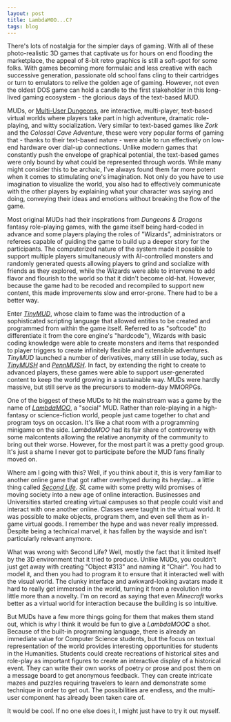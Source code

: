 ```yaml
---
layout: post
title: LambdaMOO...C?
tags: blog
---
```


There's lots of nostalgia for the simpler days of gaming. With all of these photo-realistic 3D games that captivate us for hours on end flooding the marketplace, the appeal of 8-bit retro graphics is still a soft-spot for some folks. With games becoming more formulaic and less creative with each successive generation, passionate old school fans cling to their cartridges or turn to emulators to relive the golden age of gaming. However, not even the oldest DOS game can hold a candle to the first stakeholder in this long-lived gaming ecosystem - the glorious days of the text-based MUD.

MUDs, or <a href="https://en.wikipedia.org/wiki/MUD">Multi-User Dungeons</a>, are interactive, multi-player, text-based virtual worlds where players take part in high adventure, dramatic role-playing, and witty socialization. Very similar to text-based games like <em>Zork</em> and the <em>Colossal Cave Adventure</em>, these were very popular forms of gaming that - thanks to their text-based nature - were able to run effectively on low-end hardware over dial-up connections. Unlike modern games that constantly push the envelope of graphical potential, the text-based games were only bound by what could be represented through words. While many might consider this to be archaic, I've always found them far more potent when it comes to stimulating one's imagination. Not only do you have to use imagination to visualize the world, you also had to effectively communicate with the other players by explaining what your character was saying and doing, conveying their ideas and emotions without breaking the flow of the game.

Most original MUDs had their inspirations from <em>Dungeons &amp; Dragons</em> fantasy role-playing games, with the game itself being hard-coded in advance and some players playing the roles of "Wizards", administrators or referees capable of guiding the game to build up a deeper story for the participants. The computerized nature of the system made it possible to support multiple players simultaneously with AI-controlled monsters and randomly generated quests allowing players to grind and socialize with friends as they explored, while the Wizards were able to intervene to add flavor and flourish to the world so that it didn't become old-hat. However, because the game had to be recoded and recompiled to support new content, this made improvements slow and error-prone. There had to be a better way.

Enter <a href="https://en.wikipedia.org/wiki/TinyMUD"><em>TinyMUD</em></a>, whose claim to fame was the introduction of a sophisticated scripting language that allowed entities to be created and programmed from within the game itself. Referred to as "softcode" (to differentiate it from the core engine's "hardcode"), Wizards with basic coding knowledge were able to create monsters and items that responded to player triggers to create infinitely flexible and extensible adventures. <em>TinyMUD</em> launched a number of derivatives, many still in use today, such as <a href="http://www.tinymush.net/index.php/Main_Page"><em>TinyMUSH</em></a> and <a href="www.pennmush.org"><em>PennMUSH</em></a>. In fact, by extending the right to create to advanced players, these games were able to support user-generated content to keep the world growing in a sustainable way. MUDs were hardly massive, but still serve as the precursors to modern-day MMORPGs.

One of the biggest of these MUDs to hit the mainstream was a game by the name of <a href="https://en.wikipedia.org/wiki/LambdaMOO"><em>LambdaMOO</em></a>, a "social" MUD. Rather than role-playing in a high-fantasy or science-fiction world, people just came together to chat and program toys on occasion. It's like a chat room with a programming minigame on the side. <em>LambdaMOO</em> had its fair share of controversy with some malcontents allowing the relative anonymity of the community to bring out their worse. However, for the most part it was a pretty good group. It's just a shame I never got to participate before the MUD fans finally moved on.

Where am I going with this? Well, if you think about it, this is very familiar to another online game that got rather overhyped during its heyday... a little thing called <a href="https://en.wikipedia.org/wiki/Second_Life"><em>Second Life</em></a>. <em>SL</em> came with some pretty wild promises of moving society into a new age of online interaction. Businesses and Universities started creating virtual campuses so that people could visit and interact with one another online. Classes were taught in the virtual world. It was possible to make objects, program them, and even sell them as in-game virtual goods. I remember the hype and was never really impressed. Despite being a technical marvel, it has fallen by the wayside and isn't particularly relevant anymore.

What was wrong with Second Life? Well, mostly the fact that it limited itself by the 3D environment that it tried to produce. Unlike MUDs, you couldn't just get away with creating "Object #313" and naming it "Chair". You had to model it, and then you had to program it to ensure that it interacted well with the visual world. The clunky interface and awkward-looking avatars made it hard to really get immersed in the world, turning it from a revolution into little more than a novelty. I'm on record as saying that even <em>Minecraft</em> works better as a virtual world for interaction because the building is so intuitive.

But MUDs have a few more things going for them that makes them stand out, which is why I think it would be fun to give a <em>LambdaMOO<strong>C</strong></em> a shot. Because of the built-in programming language, there is already an immediate value for Computer Science students, but the focus on textual representation of the world provides interesting opportunities for students in the Humanities. Students could create recreations of historical sites and role-play as important figures to create an interactive display of a historical event. They can write their own works of poetry or prose and post them on a message board to get anonymous feedback. They can create intricate mazes and puzzles requiring travelers to learn and demonstrate some technique in order to get out. The possibilities are endless, and the multi-user component has already been taken care of.

It would be cool. If no one else does it, I might just have to try it out myself.
